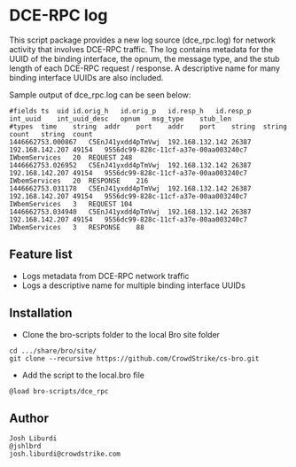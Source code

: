 DCE-RPC log
================

This script package provides a new log source (dce_rpc.log) for network activity that involves DCE-RPC traffic. The log contains metadata for the UUID of the binding interface, the opnum, the message type, and the stub length of each DCE-RPC request / response. A descriptive name for many binding interface UUIDs are also included.

Sample output of dce_rpc.log can be seen below:
```
#fields	ts	uid	id.orig_h	id.orig_p	id.resp_h	id.resp_p	int_uuid	int_uuid_desc	opnum	msg_type	stub_len
#types	time	string	addr	port	addr	port	string	string	count	string	count
1446662753.000867	C5EnJ41yxdd4pTmVwj	192.168.132.142	26387	192.168.142.207	49154	9556dc99-828c-11cf-a37e-00aa003240c7	IWbemServices	20	REQUEST	248
1446662753.026952	C5EnJ41yxdd4pTmVwj	192.168.132.142	26387	192.168.142.207	49154	9556dc99-828c-11cf-a37e-00aa003240c7	IWbemServices	20	RESPONSE	216
1446662753.031178	C5EnJ41yxdd4pTmVwj	192.168.132.142	26387	192.168.142.207	49154	9556dc99-828c-11cf-a37e-00aa003240c7	IWbemServices	3	REQUEST	104
1446662753.034940	C5EnJ41yxdd4pTmVwj	192.168.132.142	26387	192.168.142.207	49154	9556dc99-828c-11cf-a37e-00aa003240c7	IWbemServices	3	RESPONSE	88
```

Feature list
---
* Logs metadata from DCE-RPC network traffic
* Logs a descriptive name for multiple binding interface UUIDs

Installation
---
* Clone the bro-scripts folder to the local Bro site folder
```
cd .../share/bro/site/
git clone --recursive https://github.com/CrowdStrike/cs-bro.git
```
* Add the script to the local.bro file
```
@load bro-scripts/dce_rpc
```

Author
---
```
Josh Liburdi
@jshlbrd
josh.liburdi@crowdstrike.com
```
